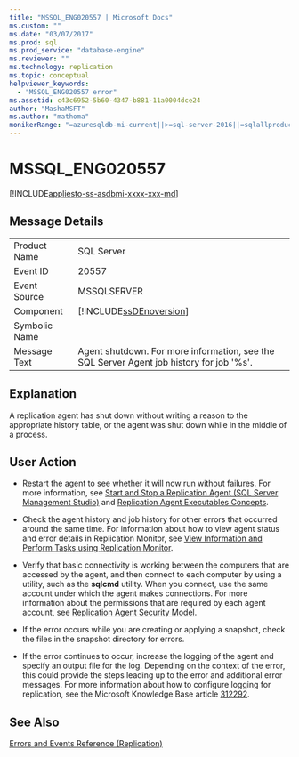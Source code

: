 ```yaml
---
title: "MSSQL_ENG020557 | Microsoft Docs"
ms.custom: ""
ms.date: "03/07/2017"
ms.prod: sql
ms.prod_service: "database-engine"
ms.reviewer: ""
ms.technology: replication
ms.topic: conceptual
helpviewer_keywords: 
  - "MSSQL_ENG020557 error"
ms.assetid: c43c6952-5b60-4347-b881-11a0004dce24
author: "MashaMSFT"
ms.author: "mathoma"
monikerRange: "=azuresqldb-mi-current||>=sql-server-2016||=sqlallproducts-allversions"
---
```

# MSSQL_ENG020557
[!INCLUDE[appliesto-ss-asdbmi-xxxx-xxx-md](../../includes/appliesto-ss-asdbmi-xxxx-xxx-md.md)]
    
## Message Details  
  
|||  
|-|-|  
|Product Name|SQL Server|  
|Event ID|20557|  
|Event Source|MSSQLSERVER|  
|Component|[!INCLUDE[ssDEnoversion](../../includes/ssdenoversion-md.md)]|  
|Symbolic Name||  
|Message Text|Agent shutdown. For more information, see the SQL Server Agent job history for job '%s'.|  
  
## Explanation  
 A replication agent has shut down without writing a reason to the appropriate history table, or the agent was shut down while in the middle of a process.  
  
## User Action  
  
-   Restart the agent to see whether it will now run without failures. For more information, see [Start and Stop a Replication Agent &#40;SQL Server Management Studio&#41;](../../relational-databases/replication/agents/start-and-stop-a-replication-agent-sql-server-management-studio.md) and [Replication Agent Executables Concepts](../../relational-databases/replication/concepts/replication-agent-executables-concepts.md).  
  
-   Check the agent history and job history for other errors that occurred around the same time. For information about how to view agent status and error details in Replication Monitor, see [View Information and Perform Tasks using Replication Monitor](../../relational-databases/replication/monitor/view-information-and-perform-tasks-replication-monitor.md).  
 
-   Verify that basic connectivity is working between the computers that are accessed by the agent, and then connect to each computer by using a utility, such as the **sqlcmd** utility. When you connect, use the same account under which the agent makes connections. For more information about the permissions that are required by each agent account, see [Replication Agent Security Model](../../relational-databases/replication/security/replication-agent-security-model.md).  
  
-   If the error occurs while you are creating or applying a snapshot, check the files in the snapshot directory for errors.  
  
-   If the error continues to occur, increase the logging of the agent and specify an output file for the log. Depending on the context of the error, this could provide the steps leading up to the error and additional error messages. For more information about how to configure logging for replication, see the Microsoft Knowledge Base article [312292](https://support.microsoft.com/kb/312292).  
  
## See Also  
 [Errors and Events Reference &#40;Replication&#41;](../../relational-databases/replication/errors-and-events-reference-replication.md)  
  
  
